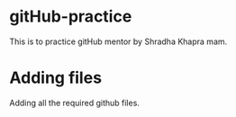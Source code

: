 # gitHub-practice
This is to practice gitHub mentor by Shradha Khapra mam.

# Adding files
Adding all the required github files.
